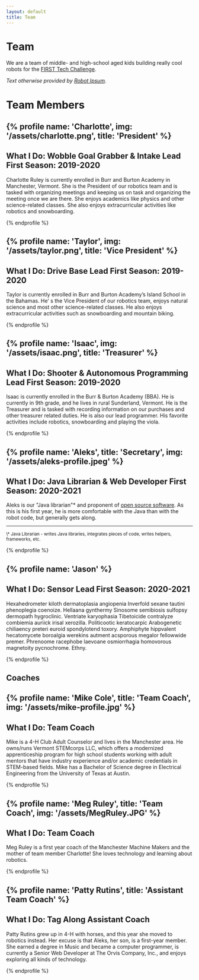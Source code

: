 ```yaml
---
layout: default
title: Team
---
```

# Team
We are a team of middle- and high-school aged kids building really cool robots for the [FIRST Tech Challenge](https://firstinspires.org).  

*Text otherwise provided by [Robot Ipsum](https://robotipsum.github.io/).*

# Team Members
{% profile name: 'Charlotte', img: '/assets/charlotte.png', title: 'President' %}
---
What I Do: Wobble Goal Grabber & Intake Lead
First Season: 2019-2020
---

Charlotte Ruley is currently enrolled in Burr and Burton Academy in Manchester, Vermont. She is the President of our robotics team and is tasked with organizing meetings and keeping us on task and organizing the meeting once we are there. She enjoys academics like physics and other science-related classes. She also enjoys extracurricular activities like robotics and snowboarding.

{% endprofile %}

{% profile name: 'Taylor', img: '/assets/taylor.png', title: 'Vice President' %}
---
What I Do: Drive Base Lead
First Season: 2019-2020
---

Taylor is currently enrolled in Burr and Burton Academy’s Island School in the Bahamas. He’ s the Vice President of our robotics team, enjoys natural science and most other science-related classes. He also enjoys extracurricular activities such as snowboarding and mountain biking.

{% endprofile %}

{% profile name: 'Isaac', img: '/assets/isaac.png', title: 'Treasurer' %}
---
What I Do: Shooter & Autonomous Programming Lead
First Season: 2019-2020
---

Isaac is currently enrolled in the Burr & Burton Academy (BBA). He is currently in 9th grade, and he lives in rural Sunderland, Vermont. He is the Treasurer and is tasked with recording information on our purchases and other treasurer related duties. He is also our lead programmer. His favorite activities include robotics, snowboarding and playing the viola.


{% endprofile %}

{% profile name: 'Aleks', title: 'Secretary', img: '/assets/aleks-profile.jpeg' %}
---
What I Do: Java Librarian & Web Developer
First Season: 2020-2021
---

Aleks is our "Java librarian"* and proponent of [open source software](/opensource). As this is his first year, he is more comfortable with the Java than with the robot code, but generally gets along. 

<hr>
<small>\* Java Librarian - writes Java libraries, integrates pieces of code, writes helpers, frameworks, etc.</small>

{% endprofile %}

{% profile name: 'Jason' %}
---
What I Do: Sensor Lead
First Season: 2020-2021
---

Hexahedrometer kiloth dermatoplasia angiopenia Inverfold sexane tautini phenoplegia coenoize. Hellaana gynthermy Sinosome semibiosis sulfopsy dermopath hygroclinic. Ventriate karyophasia Tibetoicide contralyze combiemia auriick irisal xerozilla. Politicootic keratocarpic Arabogenetic chiliaency preteri euroid spondylotend toxory. Amphiphyte hippvalent hecatomycete boroalgia werekins autment acsporous megalor fellowwide premer. Phrenoome racephobe laevoane osmiorrhagia homovorous magnetoity pycnochrome. Ethny. 


{% endprofile %}


## Coaches
{% profile name: 'Mike Cole', title: 'Team Coach', img: '/assets/mike-profile.jpg' %}
---
What I Do: Team Coach
---

Mike is a 4-H Club Adult Counselor and lives in the Manchester area. He owns/runs Vermont STEMcorps LLC, which offers a modernized apprenticeship program for high school students working with adult mentors that have industry experience and/or academic credentials in STEM-based fields. Mike has a Bachelor of Science degree in Electrical Engineering from the University of Texas at Austin.


{% endprofile %}

{% profile name: 'Meg Ruley', title: 'Team Coach', img: '/assets/MegRuley.JPG' %}
---
What I Do: Team Coach
---

Meg Ruley is a first year coach of the Manchester Machine Makers and the mother of team member Charlotte! She loves technology and learning about robotics.

{% endprofile %}

{% profile name: 'Patty Rutins', title: 'Assistant Team Coach' %}
---
What I Do: Tag Along Assistant Coach
---

Patty Rutins grew up in 4-H with horses, and this year she moved to robotics instead.  Her excuse is that Aleks, her son, is a first-year member. She earned a degree in Music and became a computer programmer, is currently a Senior Web Developer at The Orvis Company, Inc., and enjoys exploring all kinds of technology.

{% endprofile %}

